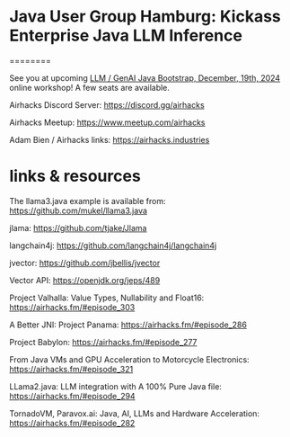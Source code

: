 # Java User Group Hamburg: Kickass Enterprise Java LLM Inference 

========

See you at upcoming [LLM / GenAI Java Bootstrap, December, 19th, 2024](https://airhacks.live) online workshop! A few seats are available.

Airhacks Discord Server: https://discord.gg/airhacks

Airhacks Meetup: https://www.meetup.com/airhacks

Adam Bien / Airhacks links: https://airhacks.industries

# links & resources

The llama3.java example is available from: https://github.com/mukel/llama3.java

jlama: https://github.com/tjake/Jlama

langchain4j: https://github.com/langchain4j/langchain4j

jvector: https://github.com/jbellis/jvector

Vector API: https://openjdk.org/jeps/489

Project Valhalla: Value Types, Nullability and Float16: https://airhacks.fm/#episode_303

A Better JNI: Project Panama: https://airhacks.fm/#episode_286

Project Babylon: https://airhacks.fm/#episode_277

From Java VMs and GPU Acceleration to Motorcycle Electronics: https://airhacks.fm/#episode_321

LLama2.java: LLM integration with A 100% Pure Java file: https://airhacks.fm/#episode_294

TornadoVM, Paravox.ai: Java, AI, LLMs and Hardware Acceleration: https://airhacks.fm/#episode_282